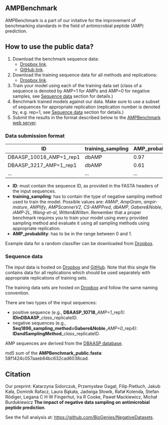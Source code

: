 ## AMPBenchmark

AMPBenchmark is a part of our initative for the improvement of benchmarking standards in the field of antimicrobial peptide (AMP) prediction.

## How to use the public data?

1. Download the benchmark sequence data: 
    - [Dropbox link](https://www.dropbox.com/s/plthn4f0v5y8psi/AMPBenchmark_public.fasta?dl=0).
    - [GitHub link](https://raw.githubusercontent.com/BioGenies/AMPBenchmark/main/data/AMPBenchmark_public.fasta?token=GHSAT0AAAAAABS4SIUMO3EI6JSQJJ2OC62WYUT5E6A).
2. Download the training sequence data for all methods and replications:
    - [Dropbox link](https://www.dropbox.com/sh/e489gp126ownv3n/AAC_KAI5yDSX2aJhJ0G9ZMnha?dl=0).
3. Train your model using each of the training data set (class of a sequence is denoted by AMP=1 for AMPs and AMP=0 for negative samples, see [Sequence data](https://github.com/BioGenies/AMPBenchmark#sequence-data) section for details.)
4. Benchmark trained models against our data. Make sure to use a subset of sequences for appropriate replication (replication number is denoted by, e.g. rep=1, see [Sequence data](https://github.com/BioGenies/AMPBenchmark#sequence-data) section for details.)
5. Submit the results in the format described below to the [AMPBenchmark web server](http://biogenies.info/AMPBenchmark/).

### Data submission format

| ID                      | training_sampling |AMP_probability |
|-------------------------|-------------------|----------------|
| DBAASP_10018_AMP=1_rep1 | dbAMP             |0.97            |
| DBAASP_3217_AMP=1_rep1  | dbAMP             |0.61            |
| ...                     | ...               |...             |


 - **ID**: must contain the sequence ID, as provided in the FASTA headers of the input sequences. 
 - **training_sampling**: has to contain the type of negative sampling method used to train the model. Possible values are: *AMAP*, *AmpGram*, *ampir-mature*, *AMPlify*, *AMPScannerV2*, *CS-AMPPred*, *dbAMP*, *Gabere&Noble*, *iAMP-2L*, *Wang-et-al*, *Witten&Witten*. Remember that a proper benchmark requires you to train your model using every provided sampling method and evaluate it using all sampling methods using appropriate replication.
 - **AMP_probability**: has to be in the range between 0 and 1.
 
Example data for a random classifier can be downloaded from [Dropbox](https://www.dropbox.com/s/sg93msr3ufvpn4o/sample_data.csv?dl=0).

### Sequence data

The input data is hosted on [Dropbox](https://www.dropbox.com/s/uz731rguekt4ysx/AMPBenchmark_public.fasta?dl=0) and [GitHub](https://raw.githubusercontent.com/BioGenies/AMPBenchmark/main/data/AMPBenchmark_public.fasta?token=GHSAT0AAAAAABS4SIUMO3EI6JSQJJ2OC62WYUT5E6A). Note that this single file contains data for all replications which should be used separately with appropriate replications of training sets. 

The training data sets are hosted on [Dropbox](https://www.dropbox.com/s/plthn4f0v5y8psi/AMPBenchmark_public.fasta?dl=0) and follow the same naming convention.  

There are two types of the input sequences:

 - positive sequence (e.g., **DBAASP_10718**\_*AMP=1*\_rep1): **IDinDBAASP**\_*class*\_replicateID.
 - negative sequences (e.g., **Seq1896_sampling\_method=Gabere&Noble**\_*AMP=0*\_rep4): **IDandSamplingMethod**\_*class*\_replicateID.
 
AMP sequences are derived from the [DBAASP database](https://dbaasp.org/).

md5 sum of the **AMPBenchmark_public.fasta**: 58f1424c057aaeb64bc632cad6038cad.

## Citation

Our preprint: Katarzyna Sidorczuk, Przemysław Gagat, Filip Pietluch, Jakub Kała, Dominik Rafacz, Laura Bąkała, Jadwiga Słowik, Rafał Kolenda, Stefan Rödiger, Legana C H W Fingerhut, Ira R Cooke, Paweł Mackiewicz, Michał Burdukiewicz **The impact of negative data sampling on antimicrobial peptide prediction**.

See the full analysis at: https://github.com/BioGenies/NegativeDatasets.
